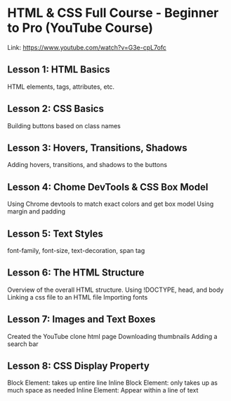# HTML & CSS Full Course - Beginner to Pro (YouTube Course)

Link: https://www.youtube.com/watch?v=G3e-cpL7ofc

## Lesson 1: HTML Basics

HTML elements, tags, attributes, etc.

## Lesson 2: CSS Basics

Building buttons based on class names

## Lesson 3: Hovers, Transitions, Shadows

Adding hovers, transitions, and shadows to the buttons

## Lesson 4: Chome DevTools & CSS Box Model

Using Chrome devtools to match exact colors and get box model
Using margin and padding

## Lesson 5: Text Styles

font-family, font-size, text-decoration, span tag

## Lesson 6: The HTML Structure

Overview of the overall HTML structure. Using !DOCTYPE, head, and body
Linking a css file to an HTML file
Importing fonts

## Lesson 7: Images and Text Boxes

Created the YouTube clone html page
Downloading thumbnails
Adding a search bar

## Lesson 8: CSS Display Property

Block Element: takes up entire line
Inline Block Element: only takes up as much space as needed
Inline Element: Appear within a line of text
